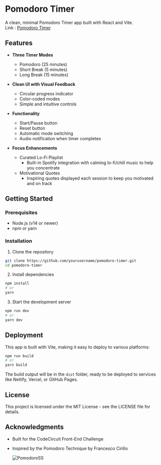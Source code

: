 # Pomodoro Timer

A clean, minimal Pomodoro Timer app built with React and Vite.
<br/>
Link : [Pomodoro Timer](https://pomodorowebapptimer.netlify.app/)

## Features

- **Three Timer Modes**
  - Pomodoro (25 minutes)
  - Short Break (5 minutes)
  - Long Break (15 minutes)

- **Clean UI with Visual Feedback**
  - Circular progress indicator
  - Color-coded modes
  - Simple and intuitive controls

- **Functionality**
  - Start/Pause button
  - Reset button
  - Automatic mode switching
  - Audio notification when timer completes
 
- **Focus Enhancements**
  - Curated Lo-Fi Playlist
    * Built-in Spotify integration with calming lo-fi/chill music to help you concentrate
  - Motivational Quotes
    * Inspiring quotes displayed each session to keep you motivated and on track

## Getting Started

### Prerequisites

- Node.js (v14 or newer)
- npm or yarn

### Installation

1. Clone the repository
```bash
git clone https://github.com/yourusername/pomodoro-timer.git
cd pomodoro-timer
```

2. Install dependencies
```bash
npm install
# or
yarn
```

3. Start the development server
```bash
npm run dev
# or
yarn dev
```

## Deployment

This app is built with Vite, making it easy to deploy to various platforms:

```bash
npm run build
# or
yarn build
```

The build output will be in the `dist` folder, ready to be deployed to services like Netlify, Vercel, or GitHub Pages.

## License

This project is licensed under the MIT License - see the LICENSE file for details.

## Acknowledgments

- Built for the CodeCircuit Front-End Challenge
- Inspired by the Pomodoro Technique by Francesco Cirillo

  ![PomodoroSS](https://github.com/user-attachments/assets/9bcb5a10-2e5a-4697-a77c-3dd5ff50c95a)
